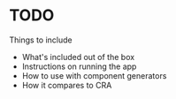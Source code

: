 # TODO

Things to include
* What's included out of the box
* Instructions on running the app
* How to use with component generators
* How it compares to CRA
